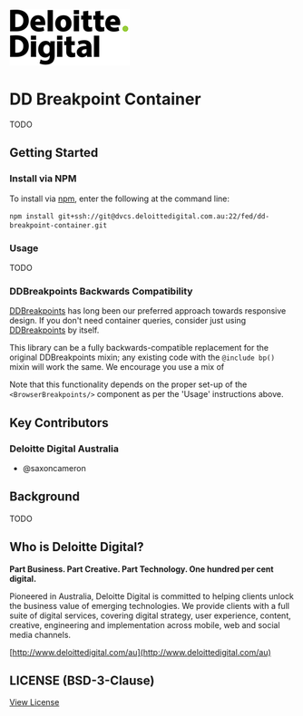 ![Deloitte Digital](deloittedigital-logo-white.png)

# DD Breakpoint Container

TODO 

## Getting Started

### Install via NPM

To install via [npm](https://www.npmjs.com/), enter the following at the command line:

```
npm install git+ssh://git@dvcs.deloittedigital.com.au:22/fed/dd-breakpoint-container.git
```

### Usage

TODO

### DDBreakpoints Backwards Compatibility

[DDBreakpoints](https://github.com/DeloitteDigitalAPAC/DDBreakpoints) has long been our preferred approach towards responsive design. If you don't need container queries, consider just using [DDBreakpoints](https://github.com/DeloitteDigitalAPAC/DDBreakpoints) by itself.

This library can be a fully backwards-compatible replacement for the original DDBreakpoints mixin; any existing code with the `@include bp()` mixin will work the same. We encourage you use a mix of 

Note that this functionality depends on the proper set-up of the `<BrowserBreakpoints/>` component as per the 'Usage' instructions above.

## Key Contributors

### Deloitte Digital Australia
* @saxoncameron

## Background

TODO

## Who is Deloitte Digital?

**Part Business. Part Creative. Part Technology. One hundred per cent digital.**

Pioneered in Australia, Deloitte Digital is committed to helping clients unlock the business value of emerging technologies. We provide clients with a full suite of digital services, covering digital strategy, user experience, content, creative, engineering and implementation across mobile, web and social media channels.

[http://www.deloittedigital.com/au](http://www.deloittedigital.com/au)

## LICENSE (BSD-3-Clause)
[View License](LICENSE)
